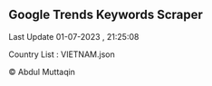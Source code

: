 

## Google Trends Keywords Scraper 
 
Last Update 01-07-2023 , 21:25:08

Country List :
VIETNAM.json



© Abdul Muttaqin 

